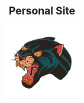 <div align="center">
  <h1 align="center">Personal Site</h1>
  <a href="#">
    <img src="assets/images/panther.png" alt="logo" width="200" height="200">
  </a>
  
<br/>
</div>
